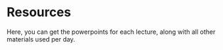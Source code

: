 # Resources

Here, you can get the powerpoints for each lecture, along with all other materials used
per day.  
